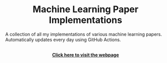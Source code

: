 <h1 align="center">Machine Learning Paper Implementations</h1>

A collection of all my implementations of various machine learning papers. Automatically updates every
day using GitHub Actions.

<br>

<div align="center">
  <a href="https://tanjeffreyz.github.io/ml-paper-implementations"><b>Click here to visit the webpage</b></a>
</div>
